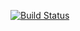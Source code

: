 [![Build Status](https://travis-ci.org/Snxdd/git@github.com:Snxdd/Bootcamp.git.svg?branch=master)](https://travis-ci.org/Snxdd/git@github.com:Snxdd/Bootcamp.git)